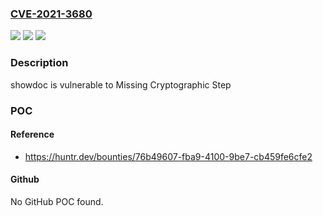 ### [CVE-2021-3680](https://cve.mitre.org/cgi-bin/cvename.cgi?name=CVE-2021-3680)
![](https://img.shields.io/static/v1?label=Product&message=star7th%2Fshowdoc&color=blue)
![](https://img.shields.io/static/v1?label=Version&message=%3C%3D%202.9.7%20&color=brighgreen)
![](https://img.shields.io/static/v1?label=Vulnerability&message=CWE-325%20Missing%20Cryptographic%20Step&color=brighgreen)

### Description

showdoc is vulnerable to Missing Cryptographic Step

### POC

#### Reference
- https://huntr.dev/bounties/76b49607-fba9-4100-9be7-cb459fe6cfe2

#### Github
No GitHub POC found.


